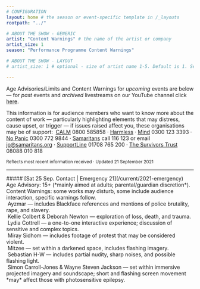 ```yaml
---
# CONFIGURATION
layout: home # the season or event-specific template in /_layouts
rootpath: "../"

# ABOUT THE SHOW - GENERIC
artist: "Content Warnings" # the name of the artist or company
artist_size: 1
season: "Performance Programme Content Warnings"

# ABOUT THE SHOW - LAYOUT
# artist_size: 1 # optional - size of artist name 1-5. Default is 1. Set longer names to lower values

---
```

Age Advisories/Limits and Content Warnings for *upcoming* events are below — for *past* events and *archived* livestreams on our YouTube channel click [here](/archive/warnings).        
        
This information is for audience members who want to know more about the content of work — particularly highlighting elements that may distress, cause upset, or trigger — if issues raised affect you, these organisations may be of support:&nbsp;&nbsp;<a href="https://thecalmzone.net" target="_blank">CALM</a> 0800 585858 · <a href="https://harmless.org.uk" target="_blank">Harmless</a> · <a href="https://mind.org.uk" target="_blank">Mind</a> 0300 123 3393 · <a href="https://nopanic.org.uk" target="_blank">No Panic</a> 0300 772 9844 · <a href="https://samaritans.org" target="_blank">Samaritans</a> call 116 123 or email jo@samaritans.org · <a href="https://supportline.org.uk" target="_blank">SupportLine</a> 01708 765 200 · <a href="https://www.thesurvivorstrust.org" target="_blank">The Survivors Trust</a> 08088 010 818        
        
<small>Reflects most recent information received · Updated 21 September 2021</small>        
<hr>         
##### [Sat 25 Sep. Contact | Emergency 21](/current/2021-emergency)        
Age Advisory: 15+ (*mainly aimed at adults; parental/guardian discretion*).<br>Content Warnings: some works may disturb, some include audience interaction, specific warnings follow.<br>&nbsp;Ayzmar — includes Blackface references and mentions of police brutality, rape, and slavery.<br>&nbsp;Kellie Colbert & Deborah Newton — exploration of loss, death, and trauma.<br>&nbsp;Lydia Cottrell — a one-to-one interactive experience; discussion of sensitive and complex topics.<br>&nbsp;Miray Sidhom — includes footage of protest that may be considered violent.<br>&nbsp;Mitzee — set within a darkened space, includes flashing imagery.<br>&nbsp;Sebastian H-W — includes partial nudity, sharp noises, and possible flashing light.<br>&nbsp;Simon Carroll-Jones & Wayne Steven Jackson — set within immersive projected imagery and soundscape; short and flashing screen movement *may* affect those with photosensitive epilepsy.

